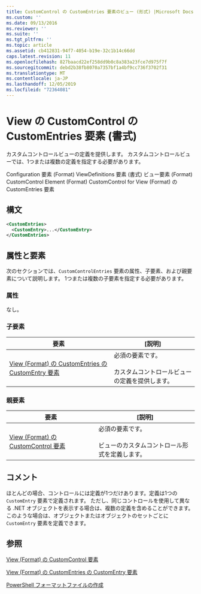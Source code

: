 ```yaml
---
title: CustomControl の CustomEntries 要素のビュー (形式) |Microsoft Docs
ms.custom: ''
ms.date: 09/13/2016
ms.reviewer: ''
ms.suite: ''
ms.tgt_pltfrm: ''
ms.topic: article
ms.assetid: cb412831-94f7-4054-b19e-32c1b14c66dd
caps.latest.revision: 11
ms.openlocfilehash: 827baacd22ef258dd9b0c8a383a23fce7d975f7f
ms.sourcegitcommit: debd2b38fb8070a7357bf1a4bf9cc736f3702f31
ms.translationtype: MT
ms.contentlocale: ja-JP
ms.lasthandoff: 12/05/2019
ms.locfileid: "72364081"
---
```

# <a name="customentries-element-for-customcontrol-for-view-format"></a>View の CustomControl の CustomEntries 要素 (書式)

カスタムコントロールビューの定義を提供します。 カスタムコントロールビューでは、1つまたは複数の定義を指定する必要があります。

Configuration 要素 (Format) ViewDefinitions 要素 (書式) ビュー要素 (Format) CustomControl Element (Format) CustomControl for View (Format) の CustomEntries 要素

## <a name="syntax"></a>構文

```xml
<CustomEntries>
  <CustomEntry>...</CustomEntry>
</CustomEntries>
```

## <a name="attributes-and-elements"></a>属性と要素

次のセクションでは、`CustomControlEntries` 要素の属性、子要素、および親要素について説明します。 1つまたは複数の子要素を指定する必要があります。

### <a name="attributes"></a>属性

なし。

### <a name="child-elements"></a>子要素

|要素|[説明]|
|-------------|-----------------|
|[View (Format) の CustomEntries の CustomEntry 要素](./customentry-element-for-customentries-for-customcontrol-for-view-format.md)|必須の要素です。<br /><br /> カスタムコントロールビューの定義を提供します。|

### <a name="parent-elements"></a>親要素

|要素|[説明]|
|-------------|-----------------|
|[View (Format) の CustomControl 要素](./customcontrol-element-for-view-format.md)|必須の要素です。<br /><br /> ビューのカスタムコントロール形式を定義します。|

## <a name="remarks"></a>コメント

ほとんどの場合、コントロールには定義が1つだけあります。定義は1つの `CustomEntry` 要素で定義されます。 ただし、同じコントロールを使用して異なる .NET オブジェクトを表示する場合は、複数の定義を含めることができます。 このような場合は、オブジェクトまたはオブジェクトのセットごとに `CustomEntry` 要素を定義できます。

## <a name="see-also"></a>参照

[View (Format) の CustomControl 要素](./customcontrol-element-for-view-format.md)

[View (Format) の CustomEntries の CustomEntry 要素](./customentry-element-for-customentries-for-customcontrol-for-view-format.md)

[PowerShell フォーマットファイルの作成](./writing-a-powershell-formatting-file.md)
